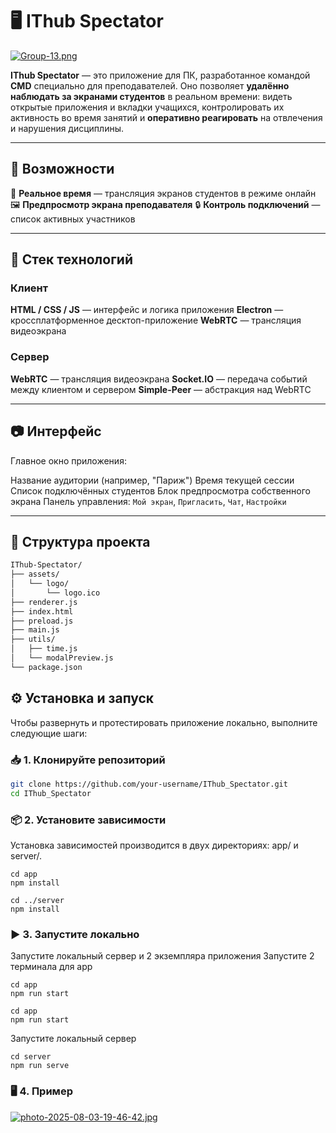 # 🖥️ IThub Spectator
[![Group-13.png](https://i.postimg.cc/pXbWbTDx/Group-13.png)](https://postimg.cc/kDs3W71h)

**IThub Spectator** — это приложение для ПК, разработанное командой **CMD** специально для преподавателей. Оно позволяет **удалённо наблюдать за экранами студентов** в реальном времени: видеть открытые приложения и вкладки учащихся, контролировать их активность во время занятий и **оперативно реагировать** на отвлечения и нарушения дисциплины.


---

## 🚀 Возможности

📡 **Реальное время** — трансляция экранов студентов в режиме онлайн
🖼️ **Предпросмотр экрана преподавателя**
🔒 **Контроль подключений** — список активных участников


---

## 🧩 Стек технологий
### Клиент
**HTML / CSS / JS** — интерфейс и логика приложения
**Electron** — кроссплатформенное десктоп-приложение
**WebRTC** — трансляция видеоэкрана
### Сервер
**WebRTC** — трансляция видеоэкрана
**Socket.IO** — передача событий между клиентом и сервером
**Simple-Peer** — абстракция над WebRTC


---

## 📷 Интерфейс

Главное окно приложения:

 Название аудитории (например, "Париж")
Время текущей сессии Список подключённых студентов
Блок предпросмотра собственного экрана
Панель управления: `Мой экран`, `Пригласить`, `Чат`, `Настройки`

---

## 📁 Структура проекта

```bash
IThub-Spectator/
├── assets/                
│   └── logo/
│       └── logo.ico
├── renderer.js            
├── index.html             
├── preload.js         
├── main.js                
├── utils/
│   ├── time.js            
│   └── modalPreview.js    
└── package.json
```

## ⚙️ Установка и запуск

Чтобы развернуть и протестировать приложение локально, выполните следующие шаги:

### 📥 1. Клонируйте репозиторий
```bash
git clone https://github.com/your-username/IThub_Spectator.git
cd IThub_Spectator
```
### 📦 2. Установите зависимости
Установка зависимостей производится в двух директориях: app/ и server/.

```
cd app
npm install
```
```
cd ../server
npm install
```

### ▶ 3. Запустите локально
Запустите локальный сервер и 2 экземпляра приложения
Запустите 2 терминала для app
```
cd app
npm run start
```
```
cd app
npm run start
```


Запустите локальный сервер
```
cd server
npm run serve
```



### 🖥️ 4. Пример
[![photo-2025-08-03-19-46-42.jpg](https://i.postimg.cc/PxkKz8w0/photo-2025-08-03-19-46-42.jpg)](https://postimg.cc/LqNzm5vV)

